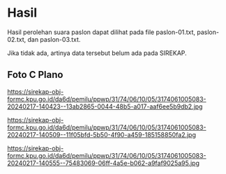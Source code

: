 # Hasil

Hasil perolehan suara paslon dapat dilihat pada file paslon-01.txt, paslon-02.txt, dan paslon-03.txt.

Jika tidak ada, artinya data tersebut belum ada pada SIREKAP.

## Foto C Plano

https://sirekap-obj-formc.kpu.go.id/da6d/pemilu/ppwp/31/74/06/10/05/3174061005083-20240217-140423--13ab2865-0044-48b5-a017-aaf6ee5b9db2.jpg

https://sirekap-obj-formc.kpu.go.id/da6d/pemilu/ppwp/31/74/06/10/05/3174061005083-20240217-140509--11f05bfd-5b50-4f90-a459-185158850fa2.jpg

https://sirekap-obj-formc.kpu.go.id/da6d/pemilu/ppwp/31/74/06/10/05/3174061005083-20240217-140555--75483069-06ff-4a5e-b062-a9faf9025a95.jpg
